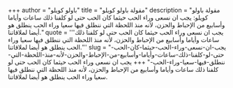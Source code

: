 +++
author = "باولو كويلو"
title = "مقولة باولو كويلو"
description = "مقولة باولو كويلو: يجب ان نسعى وراء الحب حيثما كان الحب حتى لو كلفنا ذلك ساعات وأياما وأسابيع من الإحباط والحزن، لأنه منذ اللحظة التي ننطلق فيها سعيا وراء الحب ينطلق هو أيضا لملاقاتنا."
quote = '''يجب ان نسعى وراء الحب حيثما كان الحب حتى لو كلفنا ذلك ساعات وأياما وأسابيع من الإحباط والحزن، لأنه منذ اللحظة التي ننطلق فيها سعيا وراء الحب ينطلق هو أيضا لملاقاتنا.''' 
slug = "يجب-ان-نسعى-وراء-الحب-حيثما-كان-الحب-حتى-لو-كلفنا-ذلك-ساعات-وأياما-وأسابيع-من-الإحباط-والحزن-لأنه-منذ-اللحظة-التي-ننطلق-فيها-سعيا-وراء-الحب-"
+++
يجب ان نسعى وراء الحب حيثما كان الحب حتى لو كلفنا ذلك ساعات وأياما وأسابيع من الإحباط والحزن، لأنه منذ اللحظة التي ننطلق فيها سعيا وراء الحب ينطلق هو أيضا لملاقاتنا.
